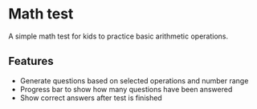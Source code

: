 # Math test

A simple math test for kids to practice basic arithmetic operations.

## Features

- Generate questions based on selected operations and number range
- Progress bar to show how many questions have been answered
- Show correct answers after test is finished
